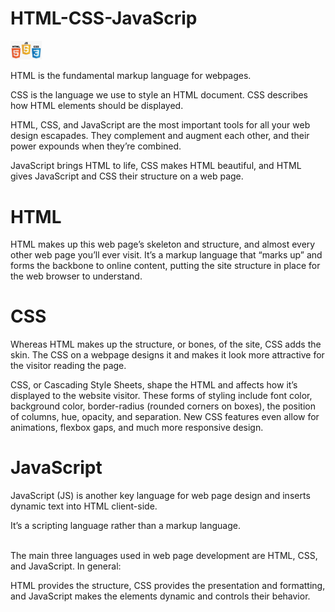 # HTML-CSS-JavaScrip
<img src="html-css-javascript-2.png" width="50px">
<p>
  HTML is the fundamental markup language for webpages.
</p>

<p>CSS is the language we use to style an HTML document. CSS describes how HTML elements should be displayed.</p>

<p>
  HTML, CSS, and JavaScript are the most important tools for all your web design escapades. They complement and augment each other, and their power expounds when they’re combined.

JavaScript brings HTML to life, CSS makes HTML beautiful, and HTML gives JavaScript and CSS their structure on a web page.
</p>
<h1> HTML </h1>
<p>HTML makes up this web page’s skeleton and structure, and almost every other web page you’ll ever visit. It’s a markup language that “marks up” and forms the backbone to online content, putting the site structure in place for the web browser to understand.
</p>

<h1>CSS</h1>
<p>Whereas HTML makes up the structure, or bones, of the site, CSS adds the skin. The CSS on a webpage designs it and makes it look more attractive for the visitor reading the page.</p>
<p>
  CSS, or Cascading Style Sheets, shape the HTML and affects how it’s displayed to the website visitor. These forms of styling include font color, background color, border-radius (rounded corners on boxes), the position of columns, hue, opacity, and separation. New CSS features even allow for animations, flexbox gaps, and much more responsive design.
</p>

<h1>JavaScript</h1>
<p>JavaScript (JS) is another key language for web page design and inserts dynamic text into HTML client-side.

It’s a scripting language rather than a markup language.</p>
<br>
The main three languages used in web page development are HTML, CSS, and JavaScript. In general:
<p>HTML provides the structure, CSS provides the presentation and formatting, and JavaScript makes the elements dynamic and controls their behavior.</p>
